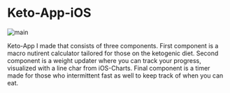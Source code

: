 # Keto-App-iOS

![main](https://gfycat.com/AncientMetallicCaecilian.gif)

Keto-App I made that consists of three components. First component is a macro nutirent calculator tailored for those on the ketogenic diet. Second component is a weight updater where you can track your progress, visualized with a line char from iOS-Charts. Final component is a timer made for those who intermittent fast as well to keep track of when you can eat. 
